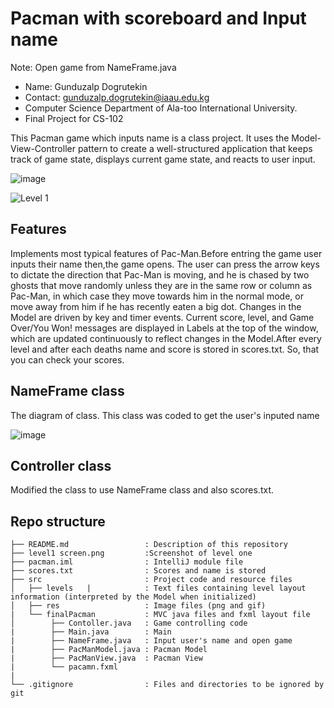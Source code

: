 # Pacman with scoreboard and Input name
Note: Open game from NameFrame.java
- Name: Gunduzalp Dogrutekin
- Contact: gunduzalp.dogrutekin@iaau.edu.kg
- Computer Science Department of Ala-too International University.
- Final Project for CS-102

This Pacman game which inputs name is a class project. It uses the Model-View-Controller pattern to create a well-structured application that keeps track of game state, displays current game state, and reacts to user input.

![image](https://user-images.githubusercontent.com/65071516/82661258-7e15e380-9c4d-11ea-89bc-8ff833accfc1.png)


![Level 1](level1screen.png)

## Features
Implements most typical features of Pac-Man.Before entring the game user inputs their name then,the game opens. The user can press the arrow keys to dictate the direction that Pac-Man is moving, and he is chased by two ghosts that move randomly unless they are in the same row or column as Pac-Man, in which case they move towards him in the normal mode, or move away from him if he has recently eaten a big dot. Changes in the Model are driven by key and timer events. Current score, level, and Game Over/You Won! messages are displayed in Labels at the top of the window, which are updated continuously to reflect changes in the Model.After every level and after each deaths name and score is stored in scores.txt. So, that you can check your scores.

## NameFrame class
The diagram of class. This class was coded to get the user's inputed name 

![image](https://user-images.githubusercontent.com/65071516/82664465-9983ed00-9c53-11ea-81de-16b3bc57b872.png)


## Controller class
Modified the class to use NameFrame class and also scores.txt.

## Repo structure
```
├── README.md                 : Description of this repository
├── level1 screen.png         :Screenshot of level one
├── pacman.iml                : IntelliJ module file
├── scores.txt                : Scores and name is stored
├── src                       : Project code and resource files
│   ├── levels   |            : Text files containing level layout information (interpreted by the Model when initialized)
│   ├── res                   : Image files (png and gif) 
|   └── finalPacman           : MVC java files and fxml layout file
│        ├── Contoller.java   : Game controlling code
|        ├── Main.java        : Main
|        ├── NameFrame.java   : Input user's name and open game 
|        ├── PacManModel.java : Pacman Model
|        ├── PacManView.java  : Pacman View
|        └── pacamn.fxml
|
└── .gitignore                : Files and directories to be ignored by git



